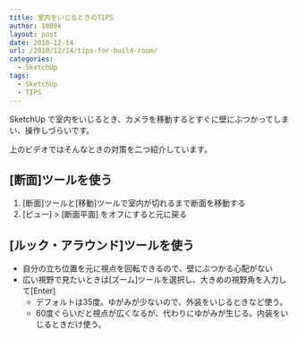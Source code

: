 ```yaml
---
title: 室内をいじるときのTIPS
author: 1000k
layout: post
date: 2010-12-14
url: /2010/12/14/tips-for-build-room/
categories:
  - SketchUp
tags:
  - SketchUp
  - TIPS
---
```

SketchUp で室内をいじるとき、カメラを移動するとすぐに壁にぶつかってしまい、操作しづらいです。
  
上のビデオではそんなときの対策を二つ紹介しています。

## [断面]ツールを使う

  1. [断面]ツールと[移動]ツールで室内が切れるまで断面を移動する
  2. [ビュー] > [断面平面] をオフにすると元に戻る

## [ルック・アラウンド]ツールを使う

  * 自分の立ち位置を元に視点を回転できるので、壁にぶつかる心配がない
  * 広い視野で見たいときは[ズーム]ツールを選択し、大きめの視野角を入力して[Enter] 
      * デフォルトは35度。ゆがみが少ないので、外装をいじるときなど使う。
      * 60度ぐらいだと視点が広くなるが、代わりにゆがみが生じる。内装をいじるときだけ使う。